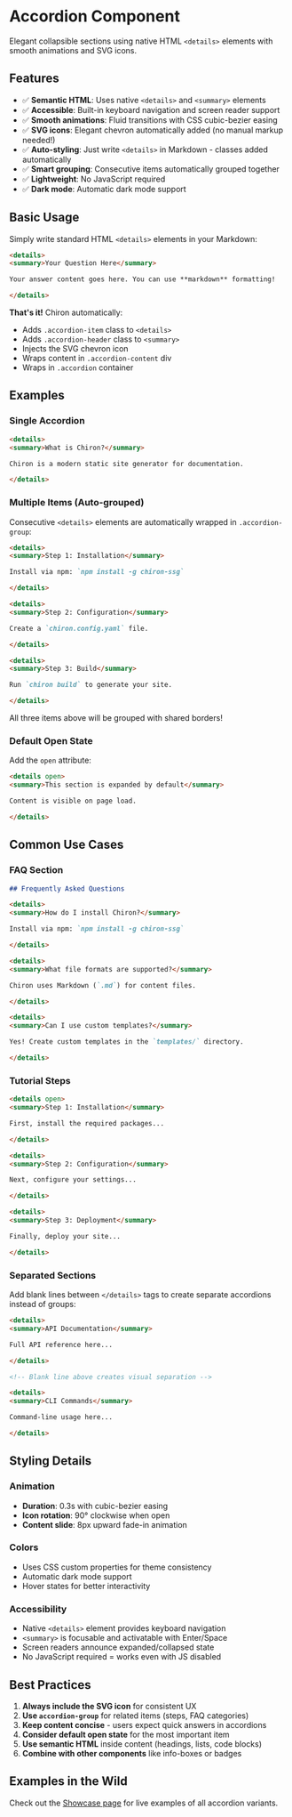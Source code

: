# Accordion Component

Elegant collapsible sections using native HTML `<details>` elements with smooth animations and SVG icons.

## Features

- ✅ **Semantic HTML**: Uses native `<details>` and `<summary>` elements
- ✅ **Accessible**: Built-in keyboard navigation and screen reader support
- ✅ **Smooth animations**: Fluid transitions with CSS cubic-bezier easing
- ✅ **SVG icons**: Elegant chevron automatically added (no manual markup needed!)
- ✅ **Auto-styling**: Just write `<details>` in Markdown - classes added automatically
- ✅ **Smart grouping**: Consecutive items automatically grouped together
- ✅ **Lightweight**: No JavaScript required
- ✅ **Dark mode**: Automatic dark mode support

## Basic Usage

Simply write standard HTML `<details>` elements in your Markdown:

```markdown
<details>
<summary>Your Question Here</summary>

Your answer content goes here. You can use **markdown** formatting!

</details>
```

**That's it!** Chiron automatically:
- Adds `.accordion-item` class to `<details>`
- Adds `.accordion-header` class to `<summary>`
- Injects the SVG chevron icon
- Wraps content in `.accordion-content` div
- Wraps in `.accordion` container

## Examples

### Single Accordion

```markdown
<details>
<summary>What is Chiron?</summary>

Chiron is a modern static site generator for documentation.

</details>
```

### Multiple Items (Auto-grouped)

Consecutive `<details>` elements are automatically wrapped in `.accordion-group`:

```markdown
<details>
<summary>Step 1: Installation</summary>

Install via npm: `npm install -g chiron-ssg`

</details>

<details>
<summary>Step 2: Configuration</summary>

Create a `chiron.config.yaml` file.

</details>

<details>
<summary>Step 3: Build</summary>

Run `chiron build` to generate your site.

</details>
```

All three items above will be grouped with shared borders!

### Default Open State

Add the `open` attribute:

```markdown
<details open>
<summary>This section is expanded by default</summary>

Content is visible on page load.

</details>
```

## Common Use Cases

### FAQ Section

```markdown
## Frequently Asked Questions

<details>
<summary>How do I install Chiron?</summary>

Install via npm: `npm install -g chiron-ssg`

</details>

<details>
<summary>What file formats are supported?</summary>

Chiron uses Markdown (`.md`) for content files.

</details>

<details>
<summary>Can I use custom templates?</summary>

Yes! Create custom templates in the `templates/` directory.

</details>
```

### Tutorial Steps

```markdown
<details open>
<summary>Step 1: Installation</summary>

First, install the required packages...

</details>

<details>
<summary>Step 2: Configuration</summary>

Next, configure your settings...

</details>

<details>
<summary>Step 3: Deployment</summary>

Finally, deploy your site...

</details>
```

### Separated Sections

Add blank lines between `</details>` tags to create separate accordions instead of groups:

```markdown
<details>
<summary>API Documentation</summary>

Full API reference here...

</details>

<!-- Blank line above creates visual separation -->

<details>
<summary>CLI Commands</summary>

Command-line usage here...

</details>
```

## Styling Details

### Animation

- **Duration**: 0.3s with cubic-bezier easing
- **Icon rotation**: 90° clockwise when open
- **Content slide**: 8px upward fade-in animation

### Colors

- Uses CSS custom properties for theme consistency
- Automatic dark mode support
- Hover states for better interactivity

### Accessibility

- Native `<details>` element provides keyboard navigation
- `<summary>` is focusable and activatable with Enter/Space
- Screen readers announce expanded/collapsed state
- No JavaScript required = works even with JS disabled

## Best Practices

1. **Always include the SVG icon** for consistent UX
2. **Use `accordion-group`** for related items (steps, FAQ categories)
3. **Keep content concise** - users expect quick answers in accordions
4. **Consider default open state** for the most important item
5. **Use semantic HTML** inside content (headings, lists, code blocks)
6. **Combine with other components** like info-boxes or badges

## Examples in the Wild

Check out the [Showcase page](showcase.html#accordions) for live examples of all accordion variants.
